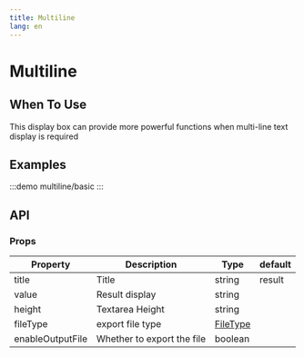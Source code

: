 ```yaml
---
title: Multiline
lang: en
---
```

# Multiline

## When To Use

This display box can provide more powerful functions when multi-line text display is required

## Examples

:::demo
multiline/basic
:::

## API

### Props

| Property         | Description                | Type                                                                               | default |
| ---------------- | -------------------------- | ---------------------------------------------------------------------------------- | ------- |
| title            | Title                      | string                                                                             | result  |
| value            | Result display             | string                                                                             |         |
| height           | Textarea Height            | string                                                                             |         |
| fileType         | export file type           | [FileType](https://developer.mozilla.org/zh-CN/docs/Web/Media/Formats/Image_types) |         |
| enableOutputFile | Whether to export the file | boolean                                                                            |         |

